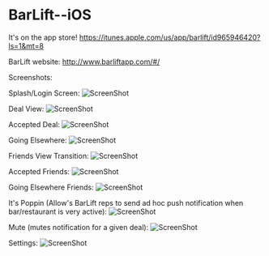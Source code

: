 BarLift--iOS
============

It's on the app store! https://itunes.apple.com/us/app/barlift/id965946420?ls=1&mt=8

BarLift website: http://www.barliftapp.com/#/

Screenshots: 

Splash/Login Screen:
![ScreenShot](/screenshots/IMG_3506.png)

Deal View:
![ScreenShot](/screenshots/IMG_4196.png?raw=true)

Accepted Deal:
![ScreenShot](/screenshots/IMG_8942.png?raw=true)

Going Elsewhere:
![ScreenShot](/screenshots/IMG_7595.png?raw=true)

Friends View Transition: 
![ScreenShot](/screenshots/IMG_3410.png?raw=true)

Accepted Friends:
![ScreenShot](/screenshots/IMG_0542.png?raw=true)

Going Elsewhere Friends:
![ScreenShot](/screenshots/IMG_2962.png?raw=true)

It's Poppin (Allow's BarLift reps to send ad hoc push notification when bar/restaurant is very active):
![ScreenShot](/screenshots/IMG_6931.png?raw=true)

Mute (mutes notification for a given deal): 
![ScreenShot](/screenshots/IMG_8302.png?raw=true)

Settings:
![ScreenShot](/screenshots/IMG_8746.png?raw=true)


